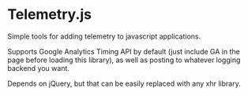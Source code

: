 Telemetry.js
=========

Simple tools for adding telemetry to javascript applications.

Supports Google Analytics Timing API by default (just include GA in the page before loading this library), as well as posting to whatever logging backend you want. 

Depends on jQuery, but that can be easily replaced with any xhr library.
